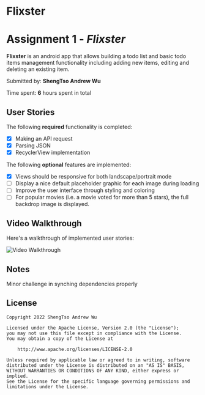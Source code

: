 # Flixster
# Assignment 1 - *Flixster*

**Flixster** is an android app that allows building a todo list and basic todo items management functionality including adding new items, editing and deleting an existing item.

Submitted by: **ShengTso Andrew Wu**

Time spent: **6** hours spent in total

## User Stories

The following **required** functionality is completed:

* [x] Making an API request
* [x] Parsing JSON
* [x] RecyclerView implementation

The following **optional** features are implemented:

* [x] Views should be responsive for both landscape/portrait mode
* [ ] Display a nice default placeholder graphic for each image during loading
* [ ] Improve the user interface through styling and coloring
* [ ] For popular movies (i.e. a movie voted for more than 5 stars), the full backdrop image is displayed. 

## Video Walkthrough

Here's a walkthrough of implemented user stories:

<img src='walkthroughFlixster.gif' title='Video Walkthrough' width='' alt='Video Walkthrough'/>

## Notes

Minor challenge in synching dependencies properly

## License

    Copyright 2022 ShengTso Andrew Wu

    Licensed under the Apache License, Version 2.0 (the "License");
    you may not use this file except in compliance with the License.
    You may obtain a copy of the License at

        http://www.apache.org/licenses/LICENSE-2.0

    Unless required by applicable law or agreed to in writing, software
    distributed under the License is distributed on an "AS IS" BASIS,
    WITHOUT WARRANTIES OR CONDITIONS OF ANY KIND, either express or implied.
    See the License for the specific language governing permissions and
    limitations under the License.
